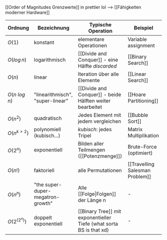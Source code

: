 [[Order of Magnitudes Grenzwerte]] in prettier lol
--> [[Fähigkeiten moderner Hardware]]


| Ordnung          | Bezeichnung                       | Typische Operation                                                  | Beispiel                        |
| ---------------- | --------------------------------- | ------------------------------------------------------------------- | ------------------------------- |
| $O(1)$           | konstant                          | elementare Operationen                                              | Variable assignment             |
| $O(log\, n)$     | logarithmisch                     | [[Divide and Conquer]] - eine Hälfte _discarded_                    | [[Binary Search]]               |
| $O(n)$           | linear                            | Iteration über alle Elemente                                        | [[Linear Search]]               |
| $O(n\ log\, n)$  | "linearithmisch", "super-linear"  | [[Divide and Conquer]] - beide Hälften weiter bearbeitet            | [[Hoare Partitioning]]                  |
| $O(n^{2})$       | quadratisch                       | Jedes Element mit jedem vergleichen                                 | [[Bubble Sort]]                 |
| $O(n^{k \gt 2})$ | polynomiell (kubisch...)          | _kubisch_: jedes Tripel                                             | Matrix Multiplikation           |
| $O(2^n)$         | exponentiell                      | Bilden aller Teilmengen ([[Potenzmenge]])                           | Brute-Force (optimiert)         |
| $O(n!)$          | faktoriell                        | alle Permutationen                                                  | [[Travelling Salesman Problem]] |
| $O(n^n)$         | "the super-duper-megatron-growth" | Alle [[Folge\|Folgen]] der Länge n                                  | -                               |
| $O(2^{(2^{n})})$ | doppelt exponentiell              | [[Binary Tree]] mit exponentieller Tiefe (what sorta BS is that xd) | -                               |

